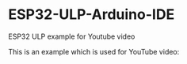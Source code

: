 # ESP32-ULP-Arduino-IDE
ESP32 ULP example for Youtube video


This is an example which is used for YouTube video: 
